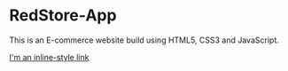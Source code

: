 # RedStore-App

This is an E-commerce website build using HTML5, CSS3 and JavaScript.

[I'm an inline-style link](https://redstore-app-43b75.web.app/)
